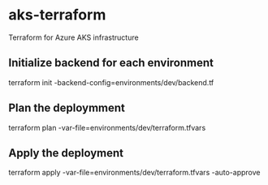 # aks-terraform
Terraform for Azure AKS infrastructure


## Initialize backend for each environment
terraform init -backend-config=environments/dev/backend.tf

## Plan the deploymment
terraform plan -var-file=environments/dev/terraform.tfvars

## Apply the deployment
terraform apply -var-file=environments/dev/terraform.tfvars -auto-approve